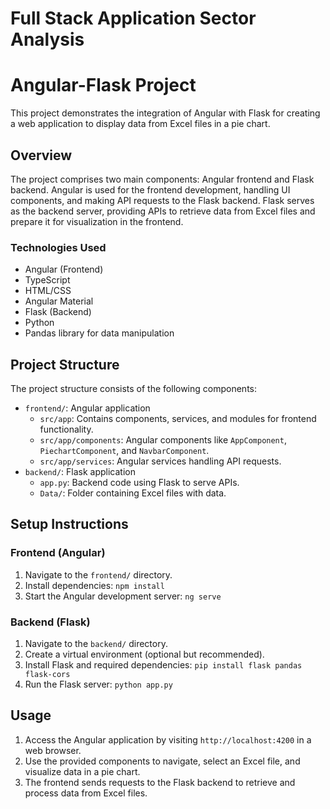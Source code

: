 # Full Stack Application Sector Analysis

# Angular-Flask Project

This project demonstrates the integration of Angular with Flask for creating a web application to display data from Excel files in a pie chart.

## Overview

The project comprises two main components: Angular frontend and Flask backend. Angular is used for the frontend development, handling UI components, and making API requests to the Flask backend. Flask serves as the backend server, providing APIs to retrieve data from Excel files and prepare it for visualization in the frontend.

### Technologies Used

- Angular (Frontend)
- TypeScript
- HTML/CSS
- Angular Material
- Flask (Backend)
- Python
- Pandas library for data manipulation

## Project Structure

The project structure consists of the following components:

- `frontend/`: Angular application
  - `src/app`: Contains components, services, and modules for frontend functionality.
  - `src/app/components`: Angular components like `AppComponent`, `PiechartComponent`, and `NavbarComponent`.
  - `src/app/services`: Angular services handling API requests.
- `backend/`: Flask application
  - `app.py`: Backend code using Flask to serve APIs.
  - `Data/`: Folder containing Excel files with data.

## Setup Instructions

### Frontend (Angular)
1. Navigate to the `frontend/` directory.
2. Install dependencies: `npm install`
3. Start the Angular development server: `ng serve`

### Backend (Flask)
1. Navigate to the `backend/` directory.
2. Create a virtual environment (optional but recommended).
3. Install Flask and required dependencies: `pip install flask pandas flask-cors`
4. Run the Flask server: `python app.py`

## Usage

1. Access the Angular application by visiting `http://localhost:4200` in a web browser.
2. Use the provided components to navigate, select an Excel file, and visualize data in a pie chart.
3. The frontend sends requests to the Flask backend to retrieve and process data from Excel files.



